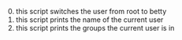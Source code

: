 0. this script switches the user from root to betty
1. this script prints the name of the current user
2. this script prints the groups the current user is in